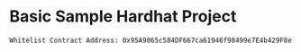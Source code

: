 # Basic Sample Hardhat Project

```
Whitelist Contract Address: 0x95A9065c584DF667ca61946f98499e7E4b429F8e
```
